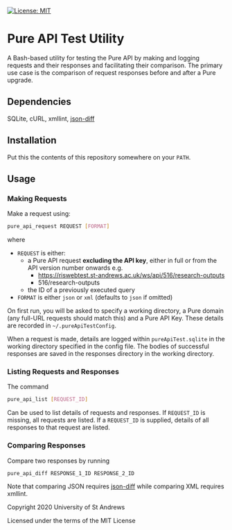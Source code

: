 [![License: MIT](https://img.shields.io/badge/License-MIT-yellow.svg)](https://opensource.org/licenses/MIT)

# Pure API Test Utility

A Bash-based utility for testing the Pure API by making and logging requests
and their responses and facilitating their comparison. The primary use case is
the comparison of request responses before and after a Pure upgrade.

## Dependencies

SQLite, cURL, xmllint, [json-diff](https://github.com/andreyvit/json-diff)

## Installation

Put this the contents of this repository somewhere on your `PATH`.

## Usage

### Making Requests

Make a request using:

```bash
pure_api_request REQUEST [FORMAT]
```

where

- `REQUEST` is either:
  - a Pure API request **excluding the API key**, either in full or from the
API version number onwards e.g.
    - https://riswebtest.st-andrews.ac.uk/ws/api/516/research-outputs
    - 516/research-outputs
  - the ID of a previously executed query
- `FORMAT` is either `json` or `xml` (defaults to `json` if omitted)

On first run, you will be asked to specify a working directory, a Pure domain
(any full-URL requests should match this) and a Pure API Key. These details are
recorded in `~/.pureApiTestConfig`.

When a request is made, details are logged within `pureApiTest.sqlite` in the
working directory specified in the config file. The bodies of successful
responses are saved in the responses directory in the working directory.

### Listing Requests and Responses

The command

```bash
pure_api_list [REQUEST_ID]
```

Can be used to list details of requests and responses. If `REQUEST_ID` is
missing, all requests are listed. If a `REQUEST_ID` is supplied, details of all
responses to that request are listed.

### Comparing Responses

Compare two responses by running

```bash
pure_api_diff RESPONSE_1_ID RESPONSE_2_ID
```

Note that comparing JSON requires
[json-diff](https://github.com/andreyvit/json-diff) while comparing XML
requires xmllint.

Copyright 2020 University of St Andrews

Licensed under the terms of the MIT License
